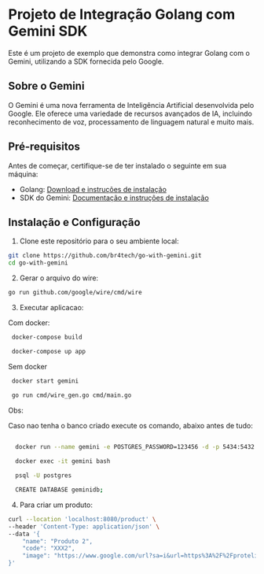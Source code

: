 # Projeto de Integração Golang com Gemini SDK

Este é um projeto de exemplo que demonstra como integrar Golang com o Gemini, utilizando a SDK fornecida pelo Google.

## Sobre o Gemini

O Gemini é uma nova ferramenta de Inteligência Artificial desenvolvida pelo Google. Ele oferece uma variedade de recursos avançados de IA, incluindo reconhecimento de voz, processamento de linguagem natural e muito mais.

## Pré-requisitos

Antes de começar, certifique-se de ter instalado o seguinte em sua máquina:

- Golang: [Download e instruções de instalação](https://golang.org/dl/)
- SDK do Gemini: [Documentação e instruções de instalação](https://ai.google.dev/gemini-api/docs/sdks?hl=pt-br#go-quickstart)

## Instalação e Configuração

1. Clone este repositório para o seu ambiente local:

```bash
git clone https://github.com/br4tech/go-with-gemini.git
cd go-with-gemini

```


2. Gerar o arquivo do wire:

```bash
go run github.com/google/wire/cmd/wire

```

3. Executar aplicacao:

Com docker:

```bash
 docker-compose build

 docker-compose up app

```

Sem docker
 
```bash
 docker start gemini

 go run cmd/wire_gen.go cmd/main.go

```

Obs: 

Caso nao tenha o banco criado execute os comando, abaixo antes de tudo:

```bash

  docker run --name gemini -e POSTGRES_PASSWORD=123456 -d -p 5434:5432 postgres
  
  docker exec -it gemini bash

  psql -U postgres

  CREATE DATABASE geminidb;
  ```

4. Para criar um produto:

```bash
curl --location 'localhost:8080/product' \
--header 'Content-Type: application/json' \
--data '{
    "name": "Produto 2",
    "code": "XXX2",
    "image": "https://www.google.com/url?sa=i&url=https%3A%2F%2Fprotelimp.com.br%2Fproduto%2Fcasa-perfume-agradable-500ml%2F&psig=AOvVaw3TU3W8R725EEPsNTzGP8VK&ust=1715091303808000&source=images&cd=vfe&opi=89978449&ved=0CBIQjRxqFwoTCOCnzJCb-YUDFQAAAAAdAAAAABAE"
}'
```
